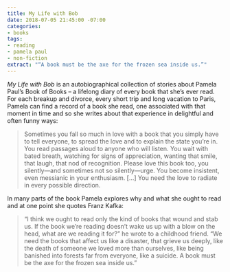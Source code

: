 ```yaml
---
title: My Life with Bob
date: 2018-07-05 21:45:00 -07:00
categories:
- books
tags:
- reading
- pamela paul
- non-fiction
extract: "“A book must be the axe for the frozen sea inside us.”"
---
```


*My Life with Bob* is an autobiographical collection of stories about Pamela Paul’s Book of Books – a lifelong diary of every book that she’s ever read. For each breakup and divorce, every short trip and long vacation to Paris, Pamela can find a record of a book she read, one associated with that moment in time and so she writes about that experience in delightful and often funny ways:

> Sometimes you fall so much in love with a book that you simply have to tell everyone, to spread the love and to explain the state you’re in. You read passages aloud to anyone who will listen. You wait with bated breath, watching for signs of appreciation, wanting that smile, that laugh, that nod of recognition. Please love this book too, you silently—and sometimes not so silently—urge. You become insistent, even messianic in your enthusiasm. [...] You need the love to radiate in every possible direction. 

In many parts of the book Pamela explores why and what she ought to read and at one point she quotes Franz Kafka:

> “I think we ought to read only the kind of books that wound and stab us. If the book we’re reading doesn’t wake us up with a blow on the head, what are we reading it for?” he wrote to a childhood friend. “We need the books that affect us like a disaster, that grieve us deeply, like the death of someone we loved more than ourselves, like being banished into forests far from everyone, like a suicide. A book must be the axe for the frozen sea inside us.”